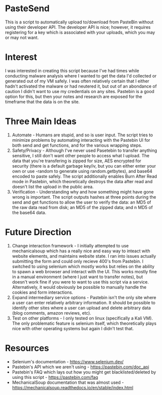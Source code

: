 # PasteSend
This is a script to automatically upload to/download from PasteBin without using their developer API. The developer API is nice; however, it requires registering for a key which is associated with your uploads, which you may or may not want.

# Interest
I was interested in creating this script because I've had times while conducting malware analysis where I wanted to get the data I'd collected or generated out of my VM safely. I was often relatively certain that I either hadn't activated the malware or had neutered it, but out of an abondance of caution I didn't want to use my credentials on any sites. Pastebin is a good option for this, but then your notes and research are exposed for the timeframe that the data is on the site.

# Three Main Ideas
1) Automate - Humans are stupid, and so is user input. The script tries to minimize problems by automating interacting with the Pastebin UI for both send and get functions, and for the various wrapping steps.
2) Safety/Privacy - Although I've never used Pasetebin to transfer anything sensitive, I still don't want other people to access what I upload. The data that you're transfering is zipped for size, AES encrypted for security (there is a default garbage key/iv, but you can either enter your own or use -random to generate using random.getbytes), and base64 encoded to paste safely. The script additionally enables Burn After Read mode in Pastebin, which theoretically destroys the data after read and doesn't list the upload in the public area.
3) Verification - Understanding why and how something might have gone wrong is important. The script outputs hashes at three points during the send and get functions to allow the user to verify the data: an MD5 of the raw data read from disk; an MD5 of the zipped data; and n MD5 of the base64 data.

# Future Direction
1) Change interaction framework - I initially attempted to use mechanicalsoup which has a really nice and easy way to inteact with website elements, and maintains website state. I ran into issues actually submitting the form and could only recieve 400's from Pastebin. I switched to using selenium which mostly works but relies on the ability to spawn a web browser and interact with the UI. This works mostly fine in a manual environment (where I just want to transfer notes), but doesn't work fine if you were to want to use this script via a service. Alternatively, it would obviously be possible to manually handle the cookies and form interactions.
2) Expand intermediary service options - Pastebin isn't the only site where a user can enter relatively arbitrary information. It should be possible to identify other sites where a user can upload and delete arbitrary data (blog comments, amazon reviews, etc).
3) Test on other platforms - I only tested on linux (specifically a Kali VM). The only problematic feature is selenium itself, which theoretically plays nice with other operating systems but again I didn't test that.

# Resources
* Selenium's documentation - https://www.selenium.dev/
* Pastebin's API which we aren't using - https://pastebin.com/doc_api
* Pastebin's FAQ which lays out how you might get blacklisted/deleted by using this script - https://pastebin.com/faq
* MechanicalSoup documentation that was almost used - https://mechanicalsoup.readthedocs.io/en/stable/index.html
